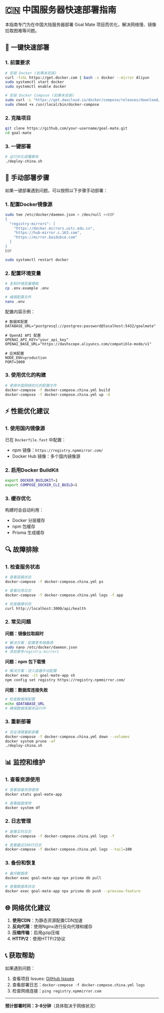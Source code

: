 # 🇨🇳 中国服务器快速部署指南

本指南专门为在中国大陆服务器部署 Goal Mate 项目而优化，解决网络慢、镜像拉取困难等问题。

## 🚀 一键快速部署

### 1. 前置要求

```bash
# 安装 Docker (如果未安装)
curl -fsSL https://get.docker.com | bash -s docker --mirror Aliyun
sudo systemctl start docker
sudo systemctl enable docker

# 安装 Docker Compose (如果未安装)
sudo curl -L "https://get.daocloud.io/docker/compose/releases/download/v2.23.0/docker-compose-$(uname -s)-$(uname -m)" -o /usr/local/bin/docker-compose
sudo chmod +x /usr/local/bin/docker-compose
```

### 2. 克隆项目

```bash
git clone https://github.com/your-username/goal-mate.git
cd goal-mate
```

### 3. 一键部署

```bash
# 运行优化部署脚本
./deploy-china.sh
```

## 🔧 手动部署步骤

如果一键部署遇到问题，可以按照以下步骤手动部署：

### 1. 配置Docker镜像源

```bash
sudo tee /etc/docker/daemon.json > /dev/null <<EOF
{
  "registry-mirrors": [
    "https://docker.mirrors.ustc.edu.cn",
    "https://hub-mirror.c.163.com",
    "https://mirror.baidubce.com"
  ]
}
EOF

sudo systemctl restart docker
```

### 2. 配置环境变量

```bash
# 复制环境变量模板
cp .env.example .env

# 编辑配置文件
nano .env
```

配置内容示例：
```env
# 数据库配置
DATABASE_URL="postgresql://postgres:password@localhost:5432/goalmate"

# OpenAI API 配置
OPENAI_API_KEY="your_api_key"
OPENAI_BASE_URL="https://dashscope.aliyuncs.com/compatible-mode/v1"

# 应用配置
NODE_ENV=production
PORT=3000
```

### 3. 使用优化的构建

```bash
# 使用中国网络优化的配置文件
docker-compose -f docker-compose.china.yml build
docker-compose -f docker-compose.china.yml up -d
```

## ⚡ 性能优化建议

### 1. 使用国内镜像源

已在 `Dockerfile.fast` 中配置：
- npm 镜像：`https://registry.npmmirror.com/`
- Docker Hub 镜像：多个国内镜像源

### 2. 启用Docker BuildKit

```bash
export DOCKER_BUILDKIT=1
export COMPOSE_DOCKER_CLI_BUILD=1
```

### 3. 缓存优化

构建时会自动利用：
- Docker 分层缓存
- npm 包缓存
- Prisma 生成缓存

## 🔍 故障排除

### 1. 检查服务状态

```bash
# 查看容器状态
docker-compose -f docker-compose.china.yml ps

# 查看应用日志
docker-compose -f docker-compose.china.yml logs -f app

# 检查健康状态
curl http://localhost:3000/api/health
```

### 2. 常见问题

**问题：镜像拉取超时**
```bash
# 解决方案：配置更多镜像源
sudo nano /etc/docker/daemon.json
# 添加更多registry-mirrors
```

**问题：npm 包下载慢**
```bash
# 解决方案：进入容器手动配置
docker exec -it goal-mate-app sh
npm config set registry https://registry.npmmirror.com/
```

**问题：数据库连接失败**
```bash
# 检查数据库配置
echo $DATABASE_URL
# 确保数据库服务运行中
```

### 3. 重新部署

```bash
# 完全清理重新部署
docker-compose -f docker-compose.china.yml down --volumes
docker system prune -af
./deploy-china.sh
```

## 📊 监控和维护

### 1. 查看资源使用

```bash
# 查看容器资源使用
docker stats goal-mate-app

# 查看磁盘使用
docker system df
```

### 2. 日志管理

```bash
# 查看实时日志
docker-compose -f docker-compose.china.yml logs -f

# 查看最近100行日志
docker-compose -f docker-compose.china.yml logs --tail=100
```

### 3. 备份和恢复

```bash
# 备份数据库
docker exec goal-mate-app npx prisma db pull

# 查看数据库状态
docker exec goal-mate-app npx prisma db push --preview-feature
```

## 🌐 网络优化建议

1. **使用CDN**：为静态资源配置CDN加速
2. **反向代理**：使用Nginx进行反向代理和缓存
3. **压缩传输**：启用gzip压缩
4. **HTTP/2**：使用HTTP/2协议

## 📞 获取帮助

如果遇到问题：
1. 查看项目 Issues: [GitHub Issues](https://github.com/your-repo/issues)
2. 查看部署日志：`docker-compose -f docker-compose.china.yml logs`
3. 检查网络连接：`ping registry.npmmirror.com`

---

**预计部署时间：3-8分钟**（具体取决于网络状况） 